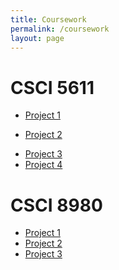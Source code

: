 ```yaml
---
title: Coursework
permalink: /coursework
layout: page
---
```


# CSCI 5611

- [Project 1](/coursework/csci-5611/project-1)
<!-- - [Project 2 Check-in](/coursework/csci-5611/project-2-checkin) -->
- [Project 2](/coursework/csci-5611/project-2)
<!-- - [Project 3 Check-in](/coursework/csci-5611/project-3-checkin) -->
- [Project 3](/coursework/csci-5611/project-3)
- [Project 4](/coursework/csci-5611/project-4)

# CSCI 8980

- [Project 1](/coursework/csci-8980/project-1)
- [Project 2](/coursework/csci-8980/project-2)
- [Project 3](/coursework/csci-8980/project-3)
